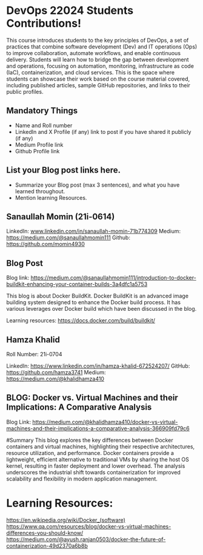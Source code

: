 # DevOps 22024 Students Contributions! 

This course introduces students to the key principles of DevOps, a set of practices that combine software development (Dev) and IT operations (Ops) to improve collaboration, automate workflows, and enable continuous delivery. Students will learn how to bridge the gap between development and operations, focusing on automation, monitoring, infrastructure as code (IaC), containerization, and cloud services. This is the space where students can showcase their work based on the course material covered, including published articles, sample GitHub repositories, and links to their public profiles.

## Mandatory Things
- Name and Roll number
- LinkedIn and X Profile (if any) link to post if you have shared it publicly (if any)
- Medium Profile link
- Github Profile link

## List your Blog post links here.
- Summarize your Blog post (max 3 sentences), and what you have learned throughout.
- Mention learning Resources. 

## Sanaullah Momin (21i-0614)

LinkedIn: www.linkedin.com/in/sanaullah-momin-71b774309
Medium: https://medium.com/@sanaullahmomin111
Github: https://github.com/momin4930

## Blog Post
Blog link: https://medium.com/@sanaullahmomin111/introduction-to-docker-buildkit-enhancing-your-container-builds-3a4dfc1a5753

This blog is about Docker BuildKit. Docker BuildKit is an advanced image building system designed to enhance the Docker build process. It has various leverages over Docker build which have been discussed in the blog.

Learning resources: https://docs.docker.com/build/buildkit/

## Hamza Khalid
Roll Number: 21i-0704

LinkedIn: https://www.linkedin.com/in/hamza-khalid-672524207/
GitHub:  https://github.com/hamza3741
Medium: https://medium.com/@khalidhamza410

## BLOG: Docker vs. Virtual Machines and their Implications: A Comparative Analysis
Blog Link:  https://medium.com/@khalidhamza410/docker-vs-virtual-machines-and-their-implications-a-comparative-analysis-366909fd79c6

#Summary
This blog explores the key differences between Docker containers and virtual machines, highlighting their respective architectures, resource utilization, and performance. Docker containers provide a lightweight, efficient alternative to traditional VMs by sharing the host OS kernel, resulting in faster deployment and lower overhead. The analysis underscores the industrial shift towards containerization for improved scalability and flexibility in modern application management.

# Learning Resources:
https://en.wikipedia.org/wiki/Docker_(software)
https://www.qa.com/resources/blog/docker-vs-virtual-machines-differences-you-should-know/
https://medium.com/@ayush.ranjan0503/docker-the-future-of-containerization-49d2370a6b8b
